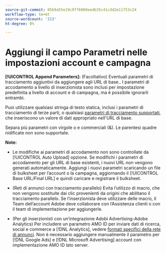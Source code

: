 ```yaml
---
source-git-commit: 05b9a55e19c9f76060eedb35c41cdd2e11753c24
workflow-type: tm+mt
source-wordcount: '213'
ht-degree: 0%

---
```

# Aggiungi il campo Parametri nelle impostazioni account e campagna

**[!UICONTROL Append Parameters]:** (Facoltativo) Eventuali parametri di tracciamento aggiuntivi da aggiungere agli URL di base.<!-- When account uses setting append_param_to_tt_fus, then we add append parameters to the tracking templates OR the landing page suffixes instead (not sure how we determine which) -->. I parametri di accodamento a livello di inserzionista sono inclusi per impostazione predefinita a livello di account e di campagna, ma è possibile ignorarli entrambi.

Puoi utilizzare qualsiasi stringa di testo statica, inclusi i parametri di tracciamento di terze parti, o qualsiasi [parametri di tracciamento supportati](/help/search-social-commerce/tracking/click-tracking-urls-optional-parameters.md), che inseriscono un valore di dati appropriato nell&#39;URL di base.

Separa più parametri con virgole o e commerciali (&amp;). Le parentesi quadre nidificate non sono supportate.

**Note:**

* Le modifiche ai parametri di accodamento non sono controllate da [!UICONTROL Auto Upload] opzione. Se modifichi i parametri di accodamento per gli URL di base esistenti, i nuovi URL non vengono generati automaticamente. Aggiungi i nuovi parametri scaricando un file di bulksheet per l’account o la campagna, aggiornando il [!UICONTROL Base URL/Final URL] e quindi caricare e registrare il bulksheet.

* (Reti di annunci con tracciamento parallelo) Evita l’utilizzo di macro, che non vengono sostituite dai clic provenienti da origini che abilitano il tracciamento parallelo. Se l’inserzionista deve utilizzare delle macro, il Team dell’account Adobe deve collaborare con l’Assistenza clienti o con il team di implementazione per aggiungerle.

* (Per gli inserzionisti con un’integrazione Adobi Advertising-Adobe Analytics) Per includere un parametro AMO ID per inviare dati di ricerca, social e commerce a [!DNL Analytics], vedere [formati specifici della rete di annunci](/help/integrations/analytics/ids.md#amo-id-formats). Non è necessario aggiungere manualmente il parametro per [!DNL Google Ads] e [!DNL Microsoft Advertising] account con implementazione AMO ID lato server.
